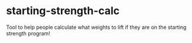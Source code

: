 # starting-strength-calc
Tool to help people calculate what weights to lift if they are on the starting strength program!
